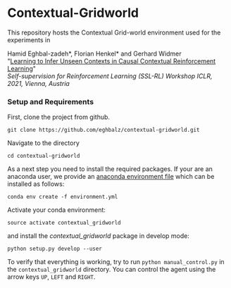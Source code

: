 # Contextual-Gridworld
This repository hosts the Contextual Grid-world environment used for the experiments in

Hamid Eghbal-zadeh*, Florian Henkel* and Gerhard Widmer <br>
"[Learning to Infer Unseen Contexts in Causal Contextual Reinforcement Learning](https://openreview.net/pdf?id=gPZP5ha9LpX)" <br>
*Self-supervision for Reinforcement Learning (SSL-RL) Workshop ICLR, 2021, Vienna, Austria*



### Setup and Requirements
First, clone the project from github.
```
git clone https://github.com/eghbalz/contextual-gridworld.git
```

Navigate to the directory
```
cd contextual-gridworld
```

As a next step you need to install the required packages. If your are an anaconda user,
we  provide an [anaconda environment file](https://conda.io/docs/user-guide/tasks/manage-environments.html#creating-an-environment-from-an-environment-yml-file)
which can be installed as follows:
```
conda env create -f environment.yml
```


Activate your conda environment:
```
source activate contextual_gridworld
```

and install the *contextual_gridworld* package in develop mode:
```
python setup.py develop --user
```

To verify that everything is working, try to run `python manual_control.py` in the  `contextual_gridworld` directory. 
You can control the agent using the arrow keys `UP`, `LEFT` and `RIGHT`.
